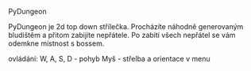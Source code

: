 PyDungeon

PyDungeon je 2d top down střílečka.
Procházíte náhodně generovaným bludištěm a přitom zabijíte nepřátele.
Po zabití všech nepřátel se vám odemkne místnost s bossem.



ovládání:
W, A, S, D - pohyb
Myš - střelba a orientace  v menu

